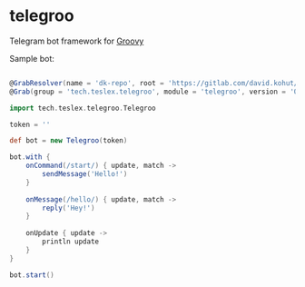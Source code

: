 # telegroo

Telegram bot framework for [Groovy](http://groovy-lang.org)

Sample bot:

```groovy

@GrabResolver(name = 'dk-repo', root = 'https://gitlab.com/david.kohut/maven-repo/raw/master')
@Grab(group = 'tech.teslex.telegroo', module = 'telegroo', version = '0.1')

import tech.teslex.telegroo.Telegroo

token = ''

def bot = new Telegroo(token)

bot.with {
	onCommand(/start/) { update, match ->
		sendMessage('Hello!')
	}
	
	onMessage(/hello/) { update, match ->
		reply('Hey!')
	}
	
	onUpdate { update ->
		println update
	}
}

bot.start()




```